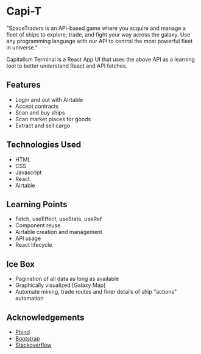 # Capi-T

"SpaceTraders is an API-based game where you acquire and manage a fleet of ships to explore, trade, and fight your way across the galaxy. Use any programming language with our API to control the most powerful fleet in universe."

Capitalism Terminal is a React App UI that uses the above API as a learning tool to better understand React and API fetches.

## Features

- Login and out with Airtable
- Accept contracts
- Scan and buy ships
- Scan market places for goods
- Extract and sell cargo

## Technologies Used

- HTML
- CSS
- Javascript
- React
- Airtable

## Learning Points

- Fetch, useEffect, useState, useRef
- Component reuse
- Airtable creation and management
- API usage
- React lifecycle

## Ice Box

- Pagination of all data as long as available
- Graphically visualized [Galaxy Map]
- Automate mining, trade routes and finer details of ship "actions" automation

## Acknowledgements

- [Phind](https://www.phind.com/search?home=true)
- [Bootstrap](https://getbootstrap.com/docs/5.0/getting-started/introduction/)
- [Stackoverflow](https://stackoverflow.com/)
